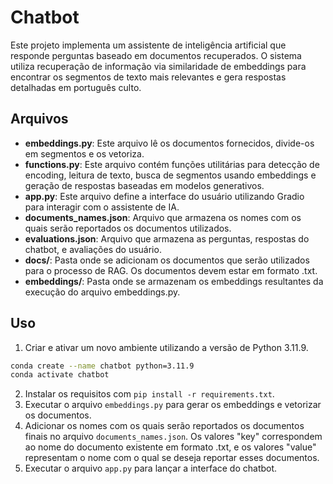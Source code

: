 # Chatbot 
Este projeto implementa um assistente de inteligência artificial que responde perguntas baseado em documentos recuperados. O sistema utiliza recuperação de informação via similaridade de embeddings para encontrar os segmentos de texto mais relevantes e gera respostas detalhadas em português culto.

## Arquivos

- **embeddings.py**: Este arquivo lê os documentos fornecidos, divide-os em segmentos e os vetoriza.
- **functions.py**: Este arquivo contém funções utilitárias para detecção de encoding, leitura de texto, busca de segmentos usando embeddings e geração de respostas baseadas em modelos generativos.
- **app.py**: Este arquivo define a interface do usuário utilizando Gradio para interagir com o assistente de IA.
- **documents_names.json**: Arquivo que armazena os nomes com os quais serão reportados os documentos utilizados.
- **evaluations.json**: Arquivo que armazena as perguntas, respostas do chatbot, e avaliações do usuário.
- **docs/**: Pasta onde se adicionam os documentos que serão utilizados para o processo de RAG. Os documentos devem estar em formato .txt.
- **embeddings/**: Pasta onde se armazenam os embeddings resultantes da execução do arquivo embeddings.py.

## Uso

1. Criar e ativar um novo ambiente utilizando a versão de Python 3.11.9.
```bash
conda create --name chatbot python=3.11.9
conda activate chatbot

```
2. Instalar os requisitos com `pip install -r requirements.txt`.
3. Executar o arquivo `embeddings.py` para gerar os embeddings e vetorizar os documentos.
4. Adicionar os nomes com os quais serão reportados os documentos finais no arquivo `documents_names.json`. Os valores "key" correspondem ao nome do documento existente em formato .txt, e os valores "value" representam o nome com o qual se deseja reportar esses documentos.
5. Executar o arquivo `app.py` para lançar a interface do chatbot.
